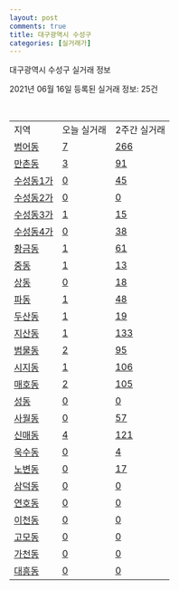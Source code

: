 ```yaml
---
layout: post
comments: true
title: 대구광역시 수성구
categories: [실거래가]
---
```


대구광역시 수성구 실거래 정보

2021년 06월 16일 등록된 실거래 정보: 25건

<script type="text/javascript">
  google.charts.load('current', {'packages':['corechart']});
  google.charts.setOnLoadCallback(drawChart);

  function drawChart() {
    var data = google.visualization.arrayToDataTable([['거래일', '매매', '전월세', '전매'], ['2021-02', 0, 42, 0], ['2021-03', 26, 131, 0], ['2021-04', 175, 287, 0], ['2021-05', 226, 259, 0], ['2021-06', 13, 92, 1]]);

    var options = {
      title: '최근 유형별 거래량 추이',
      legend: { position: 'bottom' }
    };

    var chart = new google.visualization.LineChart(document.getElementById('columnchart_material'));
    chart.draw(data, (options));
  }
</script>

<div id="columnchart_material" style="width: 450px; margin-left: -35px"></div>
<br>
<table class="sortable">
  <tr>
    <td>지역</td>
    <td>오늘 실거래</td>
    <td>2주간 실거래</td>
  </tr>

  
  <tr class="item">
    <td><a href="2726010100.html">범어동</a></td>
    <td><a href="2726010100.html">7</a></td>
    <td><a href="2726010100.html">266</a></td>
  </tr>
    

  <tr class="item">
    <td><a href="2726010200.html">만촌동</a></td>
    <td><a href="2726010200.html">3</a></td>
    <td><a href="2726010200.html">91</a></td>
  </tr>
    

  <tr class="item">
    <td><a href="2726010300.html">수성동1가</a></td>
    <td><a href="2726010300.html">0</a></td>
    <td><a href="2726010300.html">45</a></td>
  </tr>
    

  <tr class="item">
    <td><a href="2726010400.html">수성동2가</a></td>
    <td><a href="2726010400.html">0</a></td>
    <td><a href="2726010400.html">0</a></td>
  </tr>
    

  <tr class="item">
    <td><a href="2726010500.html">수성동3가</a></td>
    <td><a href="2726010500.html">1</a></td>
    <td><a href="2726010500.html">15</a></td>
  </tr>
    

  <tr class="item">
    <td><a href="2726010600.html">수성동4가</a></td>
    <td><a href="2726010600.html">0</a></td>
    <td><a href="2726010600.html">38</a></td>
  </tr>
    

  <tr class="item">
    <td><a href="2726010700.html">황금동</a></td>
    <td><a href="2726010700.html">1</a></td>
    <td><a href="2726010700.html">61</a></td>
  </tr>
    

  <tr class="item">
    <td><a href="2726010800.html">중동</a></td>
    <td><a href="2726010800.html">1</a></td>
    <td><a href="2726010800.html">13</a></td>
  </tr>
    

  <tr class="item">
    <td><a href="2726010900.html">상동</a></td>
    <td><a href="2726010900.html">0</a></td>
    <td><a href="2726010900.html">18</a></td>
  </tr>
    

  <tr class="item">
    <td><a href="2726011000.html">파동</a></td>
    <td><a href="2726011000.html">1</a></td>
    <td><a href="2726011000.html">48</a></td>
  </tr>
    

  <tr class="item">
    <td><a href="2726011100.html">두산동</a></td>
    <td><a href="2726011100.html">1</a></td>
    <td><a href="2726011100.html">19</a></td>
  </tr>
    

  <tr class="item">
    <td><a href="2726011200.html">지산동</a></td>
    <td><a href="2726011200.html">1</a></td>
    <td><a href="2726011200.html">133</a></td>
  </tr>
    

  <tr class="item">
    <td><a href="2726011300.html">범물동</a></td>
    <td><a href="2726011300.html">2</a></td>
    <td><a href="2726011300.html">95</a></td>
  </tr>
    

  <tr class="item">
    <td><a href="2726011400.html">시지동</a></td>
    <td><a href="2726011400.html">1</a></td>
    <td><a href="2726011400.html">106</a></td>
  </tr>
    

  <tr class="item">
    <td><a href="2726011500.html">매호동</a></td>
    <td><a href="2726011500.html">2</a></td>
    <td><a href="2726011500.html">105</a></td>
  </tr>
    

  <tr class="item">
    <td><a href="2726011600.html">성동</a></td>
    <td><a href="2726011600.html">0</a></td>
    <td><a href="2726011600.html">0</a></td>
  </tr>
    

  <tr class="item">
    <td><a href="2726011700.html">사월동</a></td>
    <td><a href="2726011700.html">0</a></td>
    <td><a href="2726011700.html">57</a></td>
  </tr>
    

  <tr class="item">
    <td><a href="2726011800.html">신매동</a></td>
    <td><a href="2726011800.html">4</a></td>
    <td><a href="2726011800.html">121</a></td>
  </tr>
    

  <tr class="item">
    <td><a href="2726011900.html">욱수동</a></td>
    <td><a href="2726011900.html">0</a></td>
    <td><a href="2726011900.html">4</a></td>
  </tr>
    

  <tr class="item">
    <td><a href="2726012000.html">노변동</a></td>
    <td><a href="2726012000.html">0</a></td>
    <td><a href="2726012000.html">17</a></td>
  </tr>
    

  <tr class="item">
    <td><a href="2726012200.html">삼덕동</a></td>
    <td><a href="2726012200.html">0</a></td>
    <td><a href="2726012200.html">0</a></td>
  </tr>
    

  <tr class="item">
    <td><a href="2726012300.html">연호동</a></td>
    <td><a href="2726012300.html">0</a></td>
    <td><a href="2726012300.html">0</a></td>
  </tr>
    

  <tr class="item">
    <td><a href="2726012400.html">이천동</a></td>
    <td><a href="2726012400.html">0</a></td>
    <td><a href="2726012400.html">0</a></td>
  </tr>
    

  <tr class="item">
    <td><a href="2726012500.html">고모동</a></td>
    <td><a href="2726012500.html">0</a></td>
    <td><a href="2726012500.html">0</a></td>
  </tr>
    

  <tr class="item">
    <td><a href="2726012600.html">가천동</a></td>
    <td><a href="2726012600.html">0</a></td>
    <td><a href="2726012600.html">0</a></td>
  </tr>
    

  <tr class="item">
    <td><a href="2726012700.html">대흥동</a></td>
    <td><a href="2726012700.html">0</a></td>
    <td><a href="2726012700.html">0</a></td>
  </tr>
    


</table>


    